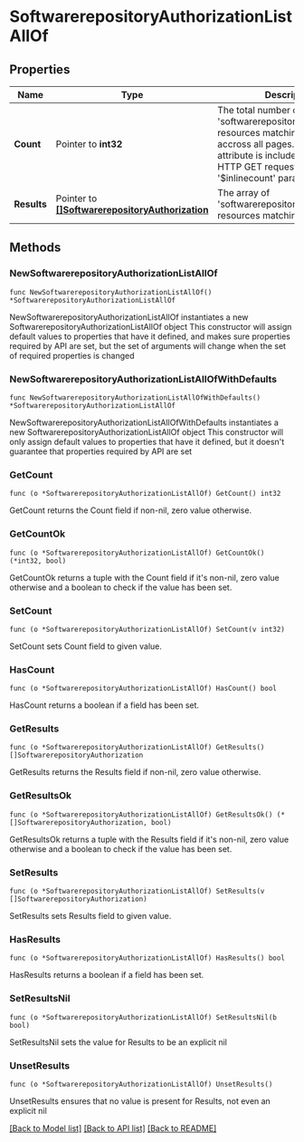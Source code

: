# SoftwarerepositoryAuthorizationListAllOf

## Properties

Name | Type | Description | Notes
------------ | ------------- | ------------- | -------------
**Count** | Pointer to **int32** | The total number of &#39;softwarerepository.Authorization&#39; resources matching the request, accross all pages. The &#39;Count&#39; attribute is included when the HTTP GET request includes the &#39;$inlinecount&#39; parameter. | [optional] 
**Results** | Pointer to [**[]SoftwarerepositoryAuthorization**](SoftwarerepositoryAuthorization.md) | The array of &#39;softwarerepository.Authorization&#39; resources matching the request. | [optional] 

## Methods

### NewSoftwarerepositoryAuthorizationListAllOf

`func NewSoftwarerepositoryAuthorizationListAllOf() *SoftwarerepositoryAuthorizationListAllOf`

NewSoftwarerepositoryAuthorizationListAllOf instantiates a new SoftwarerepositoryAuthorizationListAllOf object
This constructor will assign default values to properties that have it defined,
and makes sure properties required by API are set, but the set of arguments
will change when the set of required properties is changed

### NewSoftwarerepositoryAuthorizationListAllOfWithDefaults

`func NewSoftwarerepositoryAuthorizationListAllOfWithDefaults() *SoftwarerepositoryAuthorizationListAllOf`

NewSoftwarerepositoryAuthorizationListAllOfWithDefaults instantiates a new SoftwarerepositoryAuthorizationListAllOf object
This constructor will only assign default values to properties that have it defined,
but it doesn't guarantee that properties required by API are set

### GetCount

`func (o *SoftwarerepositoryAuthorizationListAllOf) GetCount() int32`

GetCount returns the Count field if non-nil, zero value otherwise.

### GetCountOk

`func (o *SoftwarerepositoryAuthorizationListAllOf) GetCountOk() (*int32, bool)`

GetCountOk returns a tuple with the Count field if it's non-nil, zero value otherwise
and a boolean to check if the value has been set.

### SetCount

`func (o *SoftwarerepositoryAuthorizationListAllOf) SetCount(v int32)`

SetCount sets Count field to given value.

### HasCount

`func (o *SoftwarerepositoryAuthorizationListAllOf) HasCount() bool`

HasCount returns a boolean if a field has been set.

### GetResults

`func (o *SoftwarerepositoryAuthorizationListAllOf) GetResults() []SoftwarerepositoryAuthorization`

GetResults returns the Results field if non-nil, zero value otherwise.

### GetResultsOk

`func (o *SoftwarerepositoryAuthorizationListAllOf) GetResultsOk() (*[]SoftwarerepositoryAuthorization, bool)`

GetResultsOk returns a tuple with the Results field if it's non-nil, zero value otherwise
and a boolean to check if the value has been set.

### SetResults

`func (o *SoftwarerepositoryAuthorizationListAllOf) SetResults(v []SoftwarerepositoryAuthorization)`

SetResults sets Results field to given value.

### HasResults

`func (o *SoftwarerepositoryAuthorizationListAllOf) HasResults() bool`

HasResults returns a boolean if a field has been set.

### SetResultsNil

`func (o *SoftwarerepositoryAuthorizationListAllOf) SetResultsNil(b bool)`

 SetResultsNil sets the value for Results to be an explicit nil

### UnsetResults
`func (o *SoftwarerepositoryAuthorizationListAllOf) UnsetResults()`

UnsetResults ensures that no value is present for Results, not even an explicit nil

[[Back to Model list]](../README.md#documentation-for-models) [[Back to API list]](../README.md#documentation-for-api-endpoints) [[Back to README]](../README.md)


